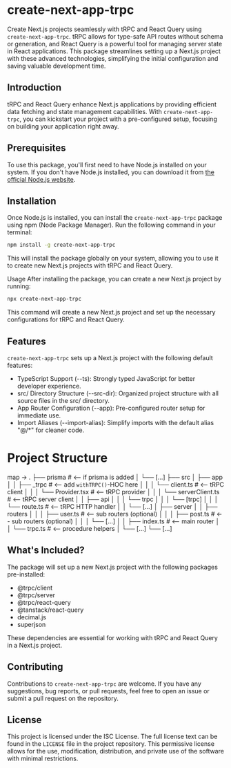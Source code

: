 # create-next-app-trpc

Create Next.js projects seamlessly with tRPC and React Query using `create-next-app-trpc`. tRPC allows for type-safe API routes without schema or generation, and React Query is a powerful tool for managing server state in React applications. This package streamlines setting up a Next.js project with these advanced technologies, simplifying the initial configuration and saving valuable development time.

## Introduction

tRPC and React Query enhance Next.js applications by providing efficient data fetching and state management capabilities. With `create-next-app-trpc`, you can kickstart your project with a pre-configured setup, focusing on building your application right away.

## Prerequisites

To use this package, you'll first need to have Node.js installed on your system. If you don't have Node.js installed, you can download it from [the official Node.js website](https://nodejs.org/).

## Installation

Once Node.js is installed, you can install the `create-next-app-trpc` package using npm (Node Package Manager). Run the following command in your terminal:

```bash
npm install -g create-next-app-trpc
```

This will install the package globally on your system, allowing you to use it to create new Next.js projects with tRPC and React Query.

Usage
After installing the package, you can create a new Next.js project by running:

```bash
npx create-next-app-trpc
```

This command will create a new Next.js project and set up the necessary configurations for tRPC and React Query.

## Features

`create-next-app-trpc` sets up a Next.js project with the following default features:

- TypeScript Support (--ts): Strongly typed JavaScript for better developer experience.
- src/ Directory Structure (--src-dir): Organized project structure with all source files in the src/ directory.
- App Router Configuration (--app): Pre-configured router setup for immediate use.
- Import Aliases (--import-alias): Simplify imports with the default alias "@/\*" for cleaner code.

# Project Structure

map -> .
├── prisma  # <-- if prisma is added
│   └── [...]
├── src
│   ├── app
│   │   ├── _trpc  # <-- add `withTRPC()`-HOC here
│   │   │   └── client.ts  # <-- tRPC client
│   │   │   └── Provider.tsx  # <-- tRPC provider
│   │   │   └── serverClient.ts  # <-- tRPC server client
│   │   ├── api
│   │   │   └── trpc
│   │   │       └── [trpc]
│   │   │           └── route.ts  # <-- tRPC HTTP handler
│   │   └── [...]
│   ├── server
│   │   ├── routers
│   │   │   ├── user.ts  # <-- sub routers (optional)
│   │   │   ├── post.ts  # <-- sub routers (optional)
│   │   │   └── [...]
│   │   ├── index.ts  # <-- main router
│   │   └── trpc.ts      # <-- procedure helpers
│   └── [...]
└── [...]

## What's Included?

The package will set up a new Next.js project with the following packages pre-installed:

- @trpc/client
- @trpc/server
- @trpc/react-query
- @tanstack/react-query
- decimal.js
- superjson

These dependencies are essential for working with tRPC and React Query in a Next.js project.

## Contributing

Contributions to `create-next-app-trpc` are welcome. If you have any suggestions, bug reports, or pull requests, feel free to open an issue or submit a pull request on the repository.

## License

This project is licensed under the ISC License. The full license text can be found in the `LICENSE` file in the project repository. This permissive license allows for the use, modification, distribution, and private use of the software with minimal restrictions.